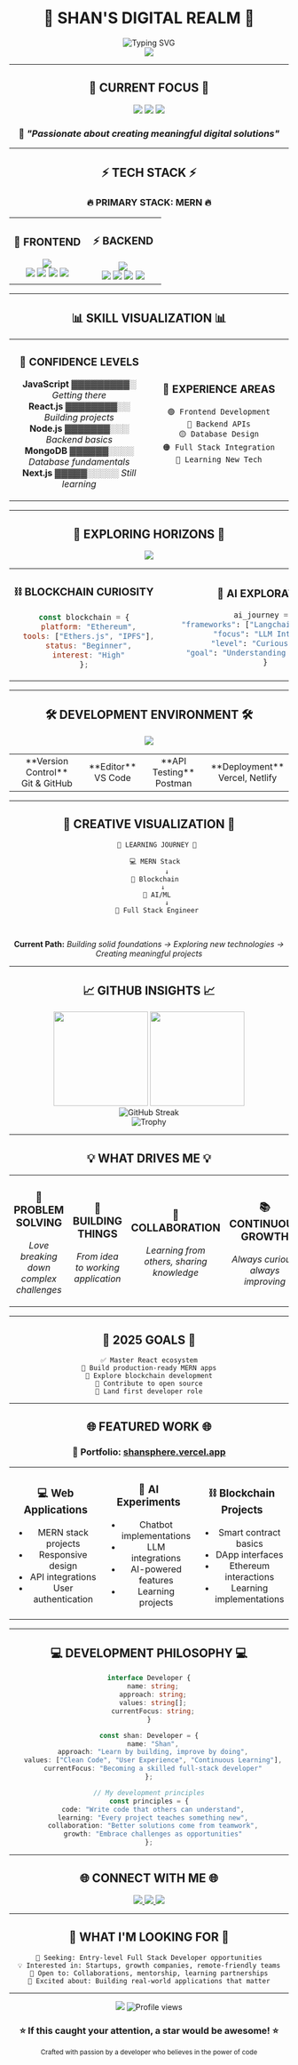 # <div align="center">🌌 **SHAN'S DIGITAL REALM** 🌌</div>

<div align="center">
  <img src="https://readme-typing-svg.herokuapp.com?font=Fira+Code&size=28&duration=2500&pause=800&color=00F5FF&center=true&vCenter=true&width=600&height=80&lines=Welcome+to+My+Code+Universe;Full+Stack+Developer;Building+Digital+Experiences;Always+Learning%2C+Always+Growing" alt="Typing SVG" />
</div>

<div align="center">
  <img src="https://capsule-render.vercel.app/api?type=waving&color=0:00F5FF,50:8A2BE2,100:FF1493&height=150&section=header&text=SOFTWARE%20DEVELOPER&fontSize=35&fontColor=FFFFFF&animation=fadeIn&fontAlignY=38"/>
</div>

---

## <div align="center">🎯 **CURRENT FOCUS** 🎯</div>

<div align="center">
  
  <img src="https://img.shields.io/badge/Status-Building_&_Learning-00F5FF?style=for-the-badge&logo=code&logoColor=white" />
  <img src="https://img.shields.io/badge/Focus-Full_Stack_Development-8A2BE2?style=for-the-badge&logo=javascript&logoColor=white" />
  <img src="https://img.shields.io/badge/Year-2025-FF1493?style=for-the-badge&logo=calendar&logoColor=white" />
  
  ### 💭 *"Passionate about creating meaningful digital solutions"*
  
</div>

---

## <div align="center">⚡ **TECH STACK** ⚡</div>

<div align="center">

### 🔥 **PRIMARY STACK: MERN** 🔥

</div>

<table align="center">
<tr>
<td width="50%" align="center">

### 🎨 **FRONTEND**
<img src="https://skillicons.dev/icons?i=react,nextjs,js,ts,tailwind,bootstrap,materialui" />

<div align="center">
  <img src="https://img.shields.io/badge/React-Comfortable-61DAFB?style=flat-square&logo=react&logoColor=black" />
  <img src="https://img.shields.io/badge/Next.js-Learning-000000?style=flat-square&logo=next.js&logoColor=white" />
  <img src="https://img.shields.io/badge/JavaScript-Solid-F7DF1E?style=flat-square&logo=javascript&logoColor=black" />
  <img src="https://img.shields.io/badge/TypeScript-Exploring-3178C6?style=flat-square&logo=typescript&logoColor=white" />
</div>

</td>
<td width="50%" align="center">

### ⚡ **BACKEND**
<img src="https://skillicons.dev/icons?i=nodejs,express,mongodb,firebase,python,fastapi" />

<div align="center">
  <img src="https://img.shields.io/badge/Node.js-Comfortable-339933?style=flat-square&logo=node.js&logoColor=white" />
  <img src="https://img.shields.io/badge/Express-Solid-000000?style=flat-square&logo=express&logoColor=white" />
  <img src="https://img.shields.io/badge/MongoDB-Learning-47A248?style=flat-square&logo=mongodb&logoColor=white" />
  <img src="https://img.shields.io/badge/Firebase-Exploring-FFCA28?style=flat-square&logo=firebase&logoColor=black" />
</div>

</td>
</tr>
</table>

---

## <div align="center">📊 **SKILL VISUALIZATION** 📊</div>

<div align="center">

<table>
<tr>
<td width="50%" align="center">

### 🚀 **CONFIDENCE LEVELS**

**JavaScript** ▓▓▓▓▓▓▓▓▓░ *Getting there*  
**React.js** ▓▓▓▓▓▓▓▓░░ *Building projects*  
**Node.js** ▓▓▓▓▓▓▓░░░ *Backend basics*  
**MongoDB** ▓▓▓▓▓▓░░░░ *Database fundamentals*  
**Next.js** ▓▓▓▓▓░░░░░ *Still learning*  

</td>
<td width="50%" align="center">

### 🎯 **EXPERIENCE AREAS**

```
🟢 Frontend Development
🔵 Backend APIs
🟡 Database Design
🟠 Full Stack Integration
🔴 Learning New Tech
```

</td>
</tr>
</table>

</div>

---

## <div align="center">🌟 **EXPLORING HORIZONS** 🌟</div>

<div align="center">

<img src="https://skillicons.dev/icons?i=solidity,ethereum,python" />

</div>

<table align="center">
<tr>
<td width="50%" align="center">

### ⛓️ **BLOCKCHAIN CURIOSITY**
```javascript
const blockchain = {
  platform: "Ethereum",
  tools: ["Ethers.js", "IPFS"],
  status: "Beginner",
  interest: "High"
};
```

</td>
<td width="50%" align="center">

### 🤖 **AI EXPLORATION**
```python
ai_journey = {
    "frameworks": ["Langchain", "Langgraph"],
    "focus": "LLM Integration",
    "level": "Curious Beginner",
    "goal": "Understanding AI applications"
}
```

</td>
</tr>
</table>

---

## <div align="center">🛠️ **DEVELOPMENT ENVIRONMENT** 🛠️</div>

<div align="center">
  
  <img src="https://skillicons.dev/icons?i=git,github,vscode,postman,vercel,netlify" />
  
  <table>
  <tr>
  <td align="center">**Version Control**<br/>Git & GitHub</td>
  <td align="center">**Editor**<br/>VS Code</td>
  <td align="center">**API Testing**<br/>Postman</td>
  <td align="center">**Deployment**<br/>Vercel, Netlify</td>
  </tr>
  </table>
  
</div>

---

## <div align="center">🎨 **CREATIVE VISUALIZATION** 🎨</div>

<div align="center">

```ascii
    🚀 LEARNING JOURNEY 🚀
    
    💻 MERN Stack 
         ↓
    🔗 Blockchain 
         ↓  
    🤖 AI/ML
         ↓
    🌟 Full Stack Engineer
```

<br/>

**Current Path:** *Building solid foundations → Exploring new technologies → Creating meaningful projects*

</div>

---

## <div align="center">📈 **GITHUB INSIGHTS** 📈</div>

<div align="center">

<img height="170em" src="https://github-readme-stats.vercel.app/api?username=Shanto57575&show_icons=true&theme=radical&include_all_commits=true&count_private=true&hide_border=true&bg_color=0D1117&title_color=00F5FF&text_color=FFFFFF&icon_color=8A2BE2"/>
<img height="170em" src="https://github-readme-stats.vercel.app/api/top-langs/?username=Shanto57575&layout=compact&theme=radical&hide_border=true&bg_color=0D1117&title_color=00F5FF&text_color=FFFFFF"/>

<br/>

<img src="https://github-readme-streak-stats.herokuapp.com/?user=Shanto57575&theme=radical&hide_border=true&background=0D1117&stroke=00F5FF&ring=8A2BE2&fire=FF1493&currStreakNum=FFFFFF&sideNums=FFFFFF&currStreakLabel=00F5FF&sideLabels=00F5FF&dates=FFFFFF" alt="GitHub Streak" />

<br/>

<img src="https://github-profile-trophy.vercel.app/?username=Shanto57575&theme=radical&no-frame=true&no-bg=true&margin-w=4&row=1&column=7" alt="Trophy" />

</div>

---

## <div align="center">💡 **WHAT DRIVES ME** 💡</div>

<div align="center">

<table>
<tr>
<td width="25%" align="center">

### 🧩 **PROBLEM SOLVING**
*Love breaking down complex challenges*

</td>
<td width="25%" align="center">

### 🚀 **BUILDING THINGS**
*From idea to working application*

</td>
<td width="25%" align="center">

### 🤝 **COLLABORATION**
*Learning from others, sharing knowledge*

</td>
<td width="25%" align="center">

### 📚 **CONTINUOUS GROWTH**
*Always curious, always improving*

</td>
</tr>
</table>

</div>

---

## <div align="center">🎯 **2025 GOALS** 🎯</div>

<div align="center">

```
✅ Master React ecosystem
🔄 Build production-ready MERN apps
🎯 Explore blockchain development
🚀 Contribute to open source
🌟 Land first developer role
```

</div>

---

## <div align="center">🌐 **FEATURED WORK** 🌐</div>

<div align="center">

### 🔗 **Portfolio:** [shansphere.vercel.app](https://shansphere.vercel.app)

<table>
<tr>
<td width="33%" align="center">

### 💻 **Web Applications**
- MERN stack projects
- Responsive design
- API integrations
- User authentication

</td>
<td width="33%" align="center">

### 🤖 **AI Experiments**
- Chatbot implementations
- LLM integrations
- AI-powered features
- Learning projects

</td>
<td width="33%" align="center">

### ⛓️ **Blockchain Projects**
- Smart contract basics
- DApp interfaces
- Ethereum interactions
- Learning implementations

</td>
</tr>
</table>

</div>

---

## <div align="center">💻 **DEVELOPMENT PHILOSOPHY** 💻</div>

<div align="center">

```typescript
interface Developer {
  name: string;
  approach: string;
  values: string[];
  currentFocus: string;
}

const shan: Developer = {
  name: "Shan",
  approach: "Learn by building, improve by doing",
  values: ["Clean Code", "User Experience", "Continuous Learning"],
  currentFocus: "Becoming a skilled full-stack developer"
};

// My development principles
const principles = {
  code: "Write code that others can understand",
  learning: "Every project teaches something new",
  collaboration: "Better solutions come from teamwork",
  growth: "Embrace challenges as opportunities"
};
```

</div>

---

## <div align="center">🌐 **CONNECT WITH ME** 🌐</div>

<div align="center">

<a href="https://shansphere.vercel.app">
  <img src="https://img.shields.io/badge/Portfolio-My_Digital_Space-00F5FF?style=for-the-badge&logo=vercel&logoColor=white" />
</a>
<a href="mailto:your.email@example.com">
  <img src="https://img.shields.io/badge/Email-Let's_Connect-8A2BE2?style=for-the-badge&logo=gmail&logoColor=white" />
</a>
<a href="https://linkedin.com/in/your-profile">
  <img src="https://img.shields.io/badge/LinkedIn-Professional_Network-FF1493?style=for-the-badge&logo=linkedin&logoColor=white" />
</a>

</div>

---

## <div align="center">🎯 **WHAT I'M LOOKING FOR** 🎯</div>

<div align="center">

```
🎯 Seeking: Entry-level Full Stack Developer opportunities
💡 Interested in: Startups, growth companies, remote-friendly teams
🤝 Open to: Collaborations, mentorship, learning partnerships
🚀 Excited about: Building real-world applications that matter
```

</div>

---

<div align="center">
  
  <img src="https://capsule-render.vercel.app/api?type=waving&color=0:FF1493,50:8A2BE2,100:00F5FF&height=120&section=footer&text=Thanks%20for%20Stopping%20By!&fontSize=28&fontColor=FFFFFF&animation=fadeIn&fontAlignY=70"/>
  
  <img src="https://komarev.com/ghpvc/?username=Shanto57575&label=Profile%20views&color=00F5FF&style=flat-square" alt="Profile views" />
  
  ### ⭐ **If this caught your attention, a star would be awesome!** ⭐
  
  <sub>Crafted with passion by a developer who believes in the power of code</sub>
  
</div>
